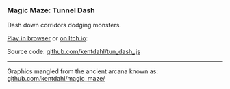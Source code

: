 
### Magic Maze: Tunnel Dash

Dash down corridors dodging monsters.


[Play in browser](https://kentdahl.github.io/tun_dash_js/public/)
or
[on Itch.io](https://menthal.itch.io/tun-dash):




Source code: [github.com/kentdahl/tun_dash_js](https://github.com/kentdahl/tun_dash_js)



----



Graphics mangled from the ancient arcana known as: [github.com/kentdahl/magic_maze/](https://github.com/kentdahl/magic_maze/)

